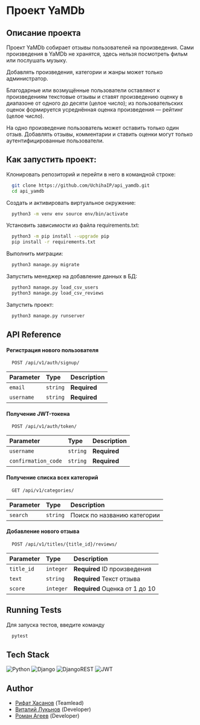 # Проект YaMDb
## Описание проекта 

Проект YaMDb собирает отзывы пользователей на произведения. Сами произведения в YaMDb не хранятся, здесь нельзя посмотреть фильм или послушать музыку.

Добавлять произведения, категории и жанры может только администратор.

Благодарные или возмущённые пользователи оставляют к произведениям текстовые отзывы и ставят произведению оценку в диапазоне от одного до десяти (целое число); из пользовательских оценок формируется усреднённая оценка произведения — рейтинг (целое число). 

На одно произведение пользователь может оставить только один отзыв.
Добавлять отзывы, комментарии и ставить оценки могут только аутентифицированные пользователи.
## Как запустить проект:

Клонировать репозиторий и перейти в него в командной строке:

```bash
  git clone https://github.com/UchihaIP/api_yamdb.git 
  cd api_yamdb
```
Cоздать и активировать виртуальное окружение:
```bash
  python3 -m venv env source env/bin/activate
```
Установить зависимости из файла requirements.txt:
```bash
  python3 -m pip install --upgrade pip
  pip install -r requirements.txt
```
Выполнить миграции:
```bash
  python3 manage.py migrate
```
Запустить менеджер на добавление данных в БД:
```bash
  python3 manage.py load_csv_users
  python3 manage.py load_csv_reviews
```
Запустить проект:
```bash
  python3 manage.py runserver
```
## API Reference

#### Регистрация нового пользователя

```http
  POST /api/v1/auth/signup/
```

| Parameter | Type     | Description                |
| :-------- | :------- | :------------------------- |
| `email` | `string` | **Required** |
| `username` | `string` | **Required** |


#### Получение JWT-токена

```http
  POST /api/v1/auth/token/
```

| Parameter | Type     | Description                       |
| :-------- | :------- | :-------------------------------- |
| `username`      | `string` | **Required** |
| `confirmation_code`      | `string` | **Required** |


#### Получение списка всех категорий

```http
  GET /api/v1/categories/
```

| Parameter | Type     | Description                       |
| :-------- | :------- | :-------------------------------- |
| `search`      | `string` | Поиск по названию категории |

#### Добавление нового отзыва

```http
  POST /api/v1/titles/{title_id}/reviews/

```
| Parameter | Type     | Description                       |
| :-------- | :------- | :-------------------------------- |
| `title_id`      | `integer` | **Required** ID произведения |
| `text`      | `string` | **Required** Текст отзыва |
| `score`      | `integer` | **Required** Оценка от 1 до 10 |






## Running Tests

Для запуска тестов, введите команду

```bash
  pytest
```


## Tech Stack

![Python](https://img.shields.io/badge/python-3670A0?style=for-the-badge&logo=python&logoColor=ffdd54)
![Django](https://img.shields.io/badge/django-%23092E20.svg?style=for-the-badge&logo=django&logoColor=white)
![DjangoREST](https://img.shields.io/badge/DJANGO-REST-ff1709?style=for-the-badge&logo=django&logoColor=white&color=ff1709&labelColor=gray)
![JWT](https://img.shields.io/badge/JWT-black?style=for-the-badge&logo=JSON%20web%20tokens)

## Author

- [Рифат Хасанов](https://github.com/UchihaIP)   (Teamlead)
- [Виталий Лукьнов](https://github.com/VitaliiLuki) (Developer)
- [Роман Агеев](https://github.com/Gegins) (Developer)

